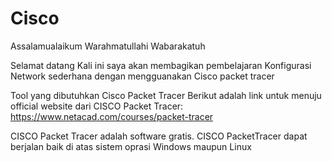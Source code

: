 # Cisco
Assalamualaikum Warahmatullahi Wabarakatuh

Selamat datang 
Kali ini saya akan membagikan pembelajaran Konfigurasi Network sederhana dengan mengguanakan Cisco packet tracer

Tool yang dibutuhkan
Cisco Packet Tracer
Berikut adalah link untuk menuju official website dari CISCO Packet Tracer: 
https://www.netacad.com/courses/packet-tracer

CISCO Packet Tracer adalah software gratis.
CISCO PacketTracer dapat berjalan baik di atas sistem oprasi Windows maupun Linux
